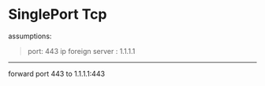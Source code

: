 # SinglePort Tcp


assumptions:

> port: 443
> ip foreign server : 1.1.1.1

---

forward port 443 to 1.1.1.1:443



